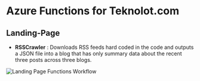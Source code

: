 # Azure Functions for Teknolot.com 

## Landing-Page

- **RSSCrawler** : Downloads RSS feeds hard coded in the code and outputs a JSON file into a blog that has only summary data about the recent three posts across three blogs. 

![Landing Page Functions Workflow](https://github.com/Teknolot/teknolot-com/actions/workflows/master_teknolot-landing-page-functions.yml/badge.svg)


